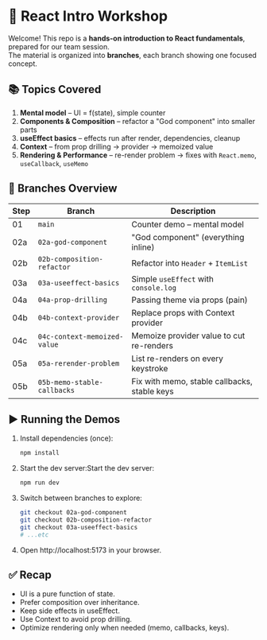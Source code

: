 # 🚀 React Intro Workshop

Welcome! This repo is a **hands-on introduction to React fundamentals**, prepared for our team session.  
The material is organized into **branches**, each branch showing one focused concept.

## 📚 Topics Covered

1. **Mental model** – UI = f(state), simple counter
2. **Components & Composition** – refactor a "God component" into smaller parts
3. **useEffect basics** – effects run after render, dependencies, cleanup
4. **Context** – from prop drilling → provider → memoized value
5. **Rendering & Performance** – re-render problem → fixes with `React.memo`, `useCallback`, `useMemo`

## 🔀 Branches Overview

| Step | Branch | Description |
|------|--------|-------------|
| 01 | `main` | Counter demo – mental model |
| 02a | `02a-god-component` | "God component" (everything inline) |
| 02b | `02b-composition-refactor` | Refactor into `Header` + `ItemList` |
| 03a | `03a-useeffect-basics` | Simple `useEffect` with `console.log` |
| 04a | `04a-prop-drilling` | Passing theme via props (pain) |
| 04b | `04b-context-provider` | Replace props with Context provider |
| 04c | `04c-context-memoized-value` | Memoize provider value to cut re-renders |
| 05a | `05a-rerender-problem` | List re-renders on every keystroke |
| 05b | `05b-memo-stable-callbacks` | Fix with memo, stable callbacks, stable keys |

## ▶️ Running the Demos

1. Install dependencies (once):
    ```bash
    npm install
    ```   
2.	Start the dev server:Start the dev server:
    ```bash
    npm run dev
    ```
3. Switch between branches to explore:
    ```bash
    git checkout 02a-god-component
    git checkout 02b-composition-refactor
    git checkout 03a-useeffect-basics
    # ...etc
    ```
4. Open http://localhost:5173 in your browser.


## ✅ Recap
 - UI is a pure function of state. 
 - Prefer composition over inheritance. 
 - Keep side effects in useEffect. 
 - Use Context to avoid prop drilling. 
 - Optimize rendering only when needed (memo, callbacks, keys).